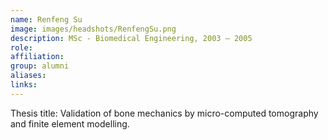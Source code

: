 ```yaml
---
name: Renfeng Su
image: images/headshots/RenfengSu.png
description: MSc - Biomedical Engineering, 2003 – 2005
role: 
affiliation: 
group: alumni
aliases: 
links:
---
```


Thesis title: Validation of bone mechanics by micro-computed tomography and finite element modelling.